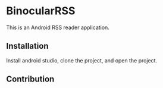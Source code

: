 # BinocularRSS

This is an Android RSS reader application.

## Installation

Install android studio, clone the project, and open the project.

## Contribution
